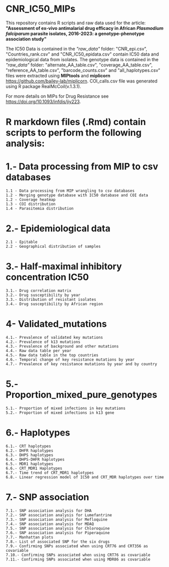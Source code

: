 # CNR_IC50_MIPs
This repository contains R scripts and raw data used for the article:  **"Assessment of ex-vivo antimalarial drug efficacy in African *Plasmodium falciparum* parasite isolates, 2016-2023: a genotype-phenotype association study"**

The IC50 Data is contained in the *"raw_data"* folder: "CNR_epi.csv", "Countries_rank.csv" and "CNR_IC50_epidata.csv" contain IC50 data and epidemiological data from isolates.
The genotype data is contained in the *"raw_data"* folder: "alternate_AA_table.csv", "coverage_AA_table.csv", "reference_AA_table.csv", "barcode_counts.csv" and "all_haplotypes.csv" files were extracted using **MIPtools** and **miplicorn** <https://github.com/bailey-lab/miplicorn>.
COI_calls.csv file was generated using R package RealMcCoil(v.1.3.1).

For more details on MIPs for Drug Resistance see <https://doi.org/10.1093/infdis/jiy223>.

# R markdown files (.Rmd) contain scripts to perform the following analysis:

# 1.- Data processing from MIP to csv databases
	1.1 - Data processing from MIP wrangling to csv databases
	1.2 - Merging genotype database with IC50 database and COI data
	1.2 - Coverage heatmap 
	1.3 - COI distribution
	1.4 - Parasitemia distribution

# 2.- Epidemiological data
	2.1 - Epitable
	2.2 - Geographical distribution of samples
	
# 3.- Half-maximal inhibitory concentration IC50
	3.1.- Drug correlation matrix
	3.2.- Drug susceptibility by year
	3.3.- Distribution of resistant isolates 
	3.4.- Drug susceptibility by African region

# 4- Validated_mutations
	4.1.- Prevalence of validated key mutations
	4.2.- Prevalence of k13 mutations
	4.3.- Prevalence of background and other mutations
	4.4.- Raw data table per year
	4.5.- Raw data table in the top countries
	4.6.- Temporal change of key resistance mutations by year
	4.7.- Prevalence of key resistance mutations by year and by country

# 5.- Proportion_mixed_pure_genotypes
	5.1.- Proportion of mixed infections in key mutations
	5.2.- Proportion of mixed infections in k13 gene

# 6.- Haplotypes
	6.1.- CRT haplotypes
	6.2.- DHFR haplotypes
	6.3.- DHPS haplotypes
	6.4.- DHPS-DHFR haplotypes
	6.5.- MDR1 haplotypes
	6.6.- CRT_MDR1 Haplotypes
	6.7.- Time trend of CRT_MDR1 haplotypes
	6.8.- Linear regression model of IC50 and CRT_MDR haplotypes over time

# 7.- SNP association
	7.1.- SNP association analysis for DHA
	7.2.- SNP association analysis for Lumefantrine
	7.3.- SNP association analysis for Mefloquine
	7.4.- SNP association analysis for MDAQ
	7.5.- SNP association analysis for Chloroquine
	7.6.- SNP association analysis for Piperaquine
	7.7.- Manhattan plots
	7.8.- List of associated SNP for the six drugs
	7.9.- Confirming SNPs associated when using CRT76 and CRT356 as covariable
	7.10.- Confirming SNPs associated when using CRT76 as covariable
	7.11.- Confirming SNPs associated when using MDR86 as covariable
